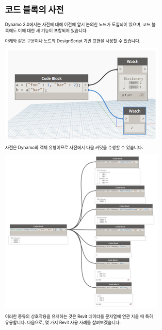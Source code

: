 

# 코드 블록의 사전

Dynamo 2.0에서는 사전에 대해 이전에 앞서 논의한 노드가 도입되어 있으며, 코드 블록에도 이에 대한 새 기능이 포함되어 있습니다.

아래와 같은 구문이나 노드의 DesignScript 기반 표현을 사용할 수 있습니다.

![IMAGE](images/9-1/DYN20_Dictionary.png)

사전은 Dynamo의 객체 유형이므로 사전에서 다음 커밋을 수행할 수 있습니다.

![IMAGE](images/9-3/9-3_dictionaryCodeBlocks.png)

이러한 종류의 상호작용을 유지하는 것은 Revit 데이터를 문자열에 연관 지을 때 특히 유용합니다. 다음으로, 몇 가지 Revit 사용 사례를 살펴보겠습니다.

